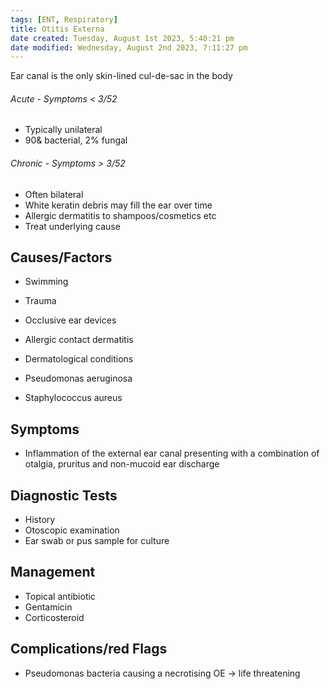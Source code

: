 ```yaml
---
tags: [ENT, Respiratory]
title: Otitis Externa
date created: Tuesday, August 1st 2023, 5:40:21 pm
date modified: Wednesday, August 2nd 2023, 7:11:27 pm
---
```


Ear canal is the only skin-lined cul-de-sac in the body

###### Acute - Symptoms < 3/52

- Typically unilateral
- 90& bacterial, 2% fungal

###### Chronic - Symptoms > 3/52

- Often bilateral
- White keratin debris may fill the ear over time
- Allergic dermatitis to shampoos/cosmetics etc
- Treat underlying cause

## Causes/Factors

- Swimming
- Trauma
- Occlusive ear devices
- Allergic contact dermatitis
- Dermatological conditions

- Pseudomonas aeruginosa
- Staphylococcus aureus

## Symptoms

- Inflammation of the external ear canal presenting with a combination of otalgia, pruritus and non-mucoid ear discharge

## Diagnostic Tests

- History
- Otoscopic examination
- Ear swab or pus sample for culture

## Management

- Topical antibiotic
- Gentamicin
- Corticosteroid

## Complications/red Flags

- Pseudomonas bacteria causing a necrotising OE -> life threatening
